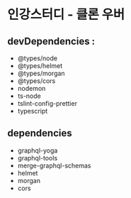 # 인강스터디 - 클론 우버

## devDependencies :

- @types/node
- @types/helmet
- @types/morgan
- @types/cors
- nodemon
- ts-node
- tslint-config-prettier
- typescript

## dependencies

- graphql-yoga
- graphql-tools
- merge-graphql-schemas
- helmet
- morgan
- cors
